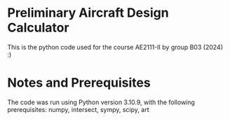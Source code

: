<h1>Preliminary Aircraft Design Calculator</h1>
This is the python code used for the course AE2111-II by group B03 (2024) :)
<h1>Notes and Prerequisites</h1>
The code was run using Python version 3.10.9, with the following prerequisites:
numpy, intersect, sympy, scipy, art
